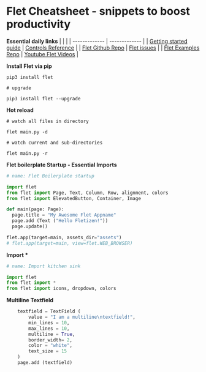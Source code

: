 # Flet Cheatsheet - snippets to boost productivity

**Essential daily links**
|    |   |
| ------------- | ------------- |
| [Getting started guide](https://flet.dev/docs/guides/python/getting-started)  | [Controls Reference](https://flet.dev/docs/controls)  |
| [Flet Github Repo](https://github.com/flet-dev/flet) | [Flet issues](https://github.com/flet-dev/flet/issues) |
| [Flet Examples Repo](https://github.com/flet-dev/examples/tree/main/python) | [Youtube Flet Videos](https://www.youtube.com/results?search_query=flet+python) |


**Install Flet via pip**
```
pip3 install flet

# upgrade

pip3 install flet --upgrade
```

**Hot reload**
```
# watch all files in directory

flet main.py -d

# watch current and sub-directories

flet main.py -r
```


**Flet boilerplate Startup - Essential Imports**

```python
# name: Flet Boilerplate startup

import flet
from flet import Page, Text, Column, Row, alignment, colors
from flet import ElevatedButton, Container, Image

def main(page: Page):
  page.title = "My Awesome Flet Appname"
  page.add (Text ("Hello Fletizen!"))
  page.update()

flet.app(target=main, assets_dir="assets")
# flet.app(target=main, view=flet.WEB_BROWSER)
```

**Import \***

```python
# name: Import kitchen sink

import flet
from flet import *
from flet import icons, dropdown, colors
```

**Multiline Textfield**

```python
    textfield = TextField (
        value = "I am a multiline\ntextfield!",
        min_lines = 10,
        max_lines = 10,
        multiline = True,
        border_width= 2,
        color = "white",
        text_size = 15     
    )
    page.add (textfield)
```

